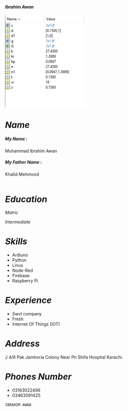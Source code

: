 #### ***Ibrahim Awan***

![Picture](https://github.com/Ibrahimawan662/cv/blob/main/7.PNG)


# ***Name***

##### *My Name* :
Muhammad Ibrahim Awan
</br>

##### *My Father Name* :
Khalid Mehmood </br>
</br>

# ***Education***

*Matric*

*Intermediate*

# ***Skills***

+ Ardiuno 
+ Python 
+ Linux
+ Node-Red 
+ Firebase
+ Raspberry Pi 

# ***Experience***

+ Swvl company
+ Fresh
+ Internet Of Things (IOT)

# ***Address***

J 4/6 Pak Jamhoria Colony Near Pn Shifa Hospital Karachi.

# ***Phones Number***
+ 03163022496
+ 03463091425





```
IBRAHIM AWAN
```
